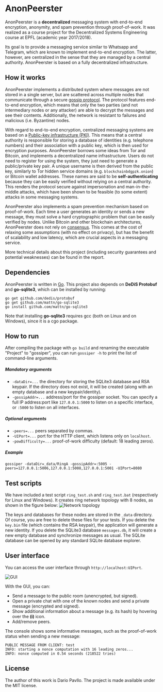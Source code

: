 # AnonPeerster
AnonPeerster is a **decentralized** messaging system with end-to-end encryption, anonymity, and spam prevention through proof-of-work. It was realized as a course project for the Decentralized Systems Engineering course at EPFL (academic year 2017/2018).

Its goal is to provide a messaging service similar to Whatsapp and Telegram, which are known to implement end-to-end encryption. The latter, however, are centralized in the sense that they are managed by a central authority. AnonPeerster is based on a fully decentralized infrastructure.

## How it works
AnonPeerster implements a distributed system where messages are not stored in a single server, but are scattered across multiple nodes that communicate through a secure [gossip protocol](https://en.wikipedia.org/wiki/Gossip_protocol). The protocol features end-to-end encryption, which means that only the two parties (and not intermediary nodes or any attacker) are able to decrypt the messages and see their contents. Additionally, the network is resistant to failures and malicious (i.e. Byzantine) nodes. 

With regard to end-to-end encryption, centralized messaging systems are based on a [Public-key infrastructure (PKI)](https://en.wikipedia.org/wiki/Public_key_infrastructure). This means that a central authority is responsible for storing a database of identities (e.g. telephone numbers) and their association with a public key, which is then used for encryption purposes.
AnonPeerster borrows some ideas from Tor and Bitcoin, and implements a decentralized name infrastructure. Users do not need to register for using the system, they just need to generate a public/private key pair. A unique username is then derived from the public key, similarly to Tor hidden service domains (e.g. `blockchainbdgpzk.onion`) or Bitcoin wallet addresses. These names are said to be **self-authenticating** because they can be easily verified without relying on a central authority. This renders the protocol secure against impersonation and man-in-the-middle attacks, which have been shown to be feasible (to some extent) attacks in some messaging systems.

AnonPeerster also implements a spam prevention mechanism based on proof-of-work. Each time a user generates an identity or sends a new message, they must solve a hard cryptographic problem that can be easily verified by nodes. Unlike Bitcoin and other blockchain architectures, AnonPeerster does not rely on [consensus](https://en.wikipedia.org/wiki/Consensus_(computer_science)). This comes at the cost of relaxing some assumptions (with no effect on privacy), but has the benefit of scalability and low latency, which are crucial aspects in a messaging service.

More technical details about this project (including security guarantees and potential weaknesses) can be found in the report.

## Dependencies
AnonPeerster is written in [Go](https://golang.org/).
This project also depends on **DeDiS Protobuf** and **go-sqlite3**, which can be installed by running:
```
go get github.com/dedis/protobuf
go get github.com/mattn/go-sqlite3
go install github.com/mattn/go-sqlite3
```
Note that installing **go-sqlite3** requires gcc (both on Linux and on Windows), since it is a cgo package.

## How to run
After compiling the package with `go build` and renaming the executable "Project" to "gossiper", you can run `gossiper -h` to print the list of command-line arguments.
##### Mandatory arguments
- `-dataDir=...` the directory for storing the SQLite3 database and RSA keypair. If the directory does not exist, it will be created (along with an empty database and a new keypair/identity).
- `-gossipAddr=...` address/port for the gossiper socket. You can specify a full IP address:port like `127.0.0.1:5000` to listen on a specific interface, or `:5000` to listen on all interfaces.
##### Optional arguments
- `-peers=...` peers separated by commas.
- `-UIPort=...` port for the HTTP client, which listens only on `localhost`.
- `-powDifficulty=...` proof-of-work difficulty (default: 18 leading zeros).
##### Example
```
gossiper -dataDir=_data/RingA -gossipAddr=:5005 -peers=127.0.0.1:5006,127.0.0.1:5008,127.0.0.1:5001 -UIPort=8080
```

## Test scripts
We have included a test script `ring_test.sh` and `ring_test.bat` (respectively for Linux and Windows). It creates ring network topology with 8 nodes, as shown in the figure below:
![Network topology](https://dariopavllo.github.io/decentralized/topology.png)

The keys and databases for these nodes are stored in the `_data` directory. Of course, you are free to delete these files for your tests. If you delete the `key.bin` file (which contains the RSA keypair), the application will generate a new identity. If you delete the SQLite3 database `messages.db`, it will create a new empty database and synchronize messages as usual. The SQLite database can be opened by any standard SQLite database explorer.

## User interface
You can access the user interface through `http://localhost:UIPort`.

![GUI](https://dariopavllo.github.io/decentralized/ui.png)

With the GUI, you can:
- Send a message to the public room (unencrypted, but signed).
- Open a private chat with one of the known nodes and send a private message (encrypted and signed).
- Show additional information about a message (e.g. its hash) by hovering over the **(i)** icon.
- Add/remove peers.

The console shows some informative messages, such as the proof-of-work status when sending a new message:
```
PUBLIC MESSAGE FROM CLIENT: test
INFO: starting a nonce computation with 16 leading zeros...
INFO: nonce computed in 0.54 seconds (218522 tries)
```

## License
The author of this work is Dario Pavllo. The project is made available under the MIT license.